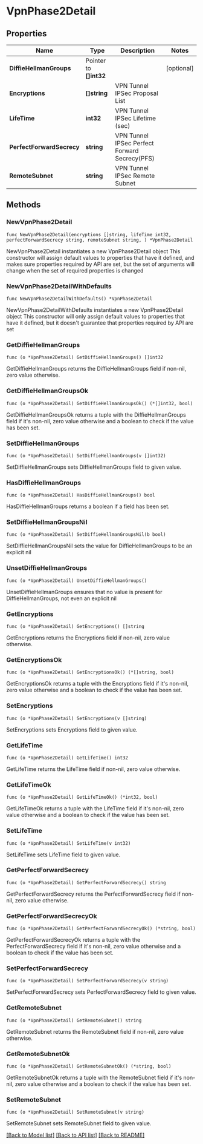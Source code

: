 # VpnPhase2Detail

## Properties

Name | Type | Description | Notes
------------ | ------------- | ------------- | -------------
**DiffieHellmanGroups** | Pointer to **[]int32** |  | [optional] 
**Encryptions** | **[]string** | VPN Tunnel IPSec Proposal List | 
**LifeTime** | **int32** | VPN Tunnel IPSec Lifetime (sec) | 
**PerfectForwardSecrecy** | **string** | VPN Tunnel IPSec Perfect Forward Secrecy(PFS) | 
**RemoteSubnet** | **string** | VPN Tunnel IPSec Remote Subnet | 

## Methods

### NewVpnPhase2Detail

`func NewVpnPhase2Detail(encryptions []string, lifeTime int32, perfectForwardSecrecy string, remoteSubnet string, ) *VpnPhase2Detail`

NewVpnPhase2Detail instantiates a new VpnPhase2Detail object
This constructor will assign default values to properties that have it defined,
and makes sure properties required by API are set, but the set of arguments
will change when the set of required properties is changed

### NewVpnPhase2DetailWithDefaults

`func NewVpnPhase2DetailWithDefaults() *VpnPhase2Detail`

NewVpnPhase2DetailWithDefaults instantiates a new VpnPhase2Detail object
This constructor will only assign default values to properties that have it defined,
but it doesn't guarantee that properties required by API are set

### GetDiffieHellmanGroups

`func (o *VpnPhase2Detail) GetDiffieHellmanGroups() []int32`

GetDiffieHellmanGroups returns the DiffieHellmanGroups field if non-nil, zero value otherwise.

### GetDiffieHellmanGroupsOk

`func (o *VpnPhase2Detail) GetDiffieHellmanGroupsOk() (*[]int32, bool)`

GetDiffieHellmanGroupsOk returns a tuple with the DiffieHellmanGroups field if it's non-nil, zero value otherwise
and a boolean to check if the value has been set.

### SetDiffieHellmanGroups

`func (o *VpnPhase2Detail) SetDiffieHellmanGroups(v []int32)`

SetDiffieHellmanGroups sets DiffieHellmanGroups field to given value.

### HasDiffieHellmanGroups

`func (o *VpnPhase2Detail) HasDiffieHellmanGroups() bool`

HasDiffieHellmanGroups returns a boolean if a field has been set.

### SetDiffieHellmanGroupsNil

`func (o *VpnPhase2Detail) SetDiffieHellmanGroupsNil(b bool)`

 SetDiffieHellmanGroupsNil sets the value for DiffieHellmanGroups to be an explicit nil

### UnsetDiffieHellmanGroups
`func (o *VpnPhase2Detail) UnsetDiffieHellmanGroups()`

UnsetDiffieHellmanGroups ensures that no value is present for DiffieHellmanGroups, not even an explicit nil
### GetEncryptions

`func (o *VpnPhase2Detail) GetEncryptions() []string`

GetEncryptions returns the Encryptions field if non-nil, zero value otherwise.

### GetEncryptionsOk

`func (o *VpnPhase2Detail) GetEncryptionsOk() (*[]string, bool)`

GetEncryptionsOk returns a tuple with the Encryptions field if it's non-nil, zero value otherwise
and a boolean to check if the value has been set.

### SetEncryptions

`func (o *VpnPhase2Detail) SetEncryptions(v []string)`

SetEncryptions sets Encryptions field to given value.


### GetLifeTime

`func (o *VpnPhase2Detail) GetLifeTime() int32`

GetLifeTime returns the LifeTime field if non-nil, zero value otherwise.

### GetLifeTimeOk

`func (o *VpnPhase2Detail) GetLifeTimeOk() (*int32, bool)`

GetLifeTimeOk returns a tuple with the LifeTime field if it's non-nil, zero value otherwise
and a boolean to check if the value has been set.

### SetLifeTime

`func (o *VpnPhase2Detail) SetLifeTime(v int32)`

SetLifeTime sets LifeTime field to given value.


### GetPerfectForwardSecrecy

`func (o *VpnPhase2Detail) GetPerfectForwardSecrecy() string`

GetPerfectForwardSecrecy returns the PerfectForwardSecrecy field if non-nil, zero value otherwise.

### GetPerfectForwardSecrecyOk

`func (o *VpnPhase2Detail) GetPerfectForwardSecrecyOk() (*string, bool)`

GetPerfectForwardSecrecyOk returns a tuple with the PerfectForwardSecrecy field if it's non-nil, zero value otherwise
and a boolean to check if the value has been set.

### SetPerfectForwardSecrecy

`func (o *VpnPhase2Detail) SetPerfectForwardSecrecy(v string)`

SetPerfectForwardSecrecy sets PerfectForwardSecrecy field to given value.


### GetRemoteSubnet

`func (o *VpnPhase2Detail) GetRemoteSubnet() string`

GetRemoteSubnet returns the RemoteSubnet field if non-nil, zero value otherwise.

### GetRemoteSubnetOk

`func (o *VpnPhase2Detail) GetRemoteSubnetOk() (*string, bool)`

GetRemoteSubnetOk returns a tuple with the RemoteSubnet field if it's non-nil, zero value otherwise
and a boolean to check if the value has been set.

### SetRemoteSubnet

`func (o *VpnPhase2Detail) SetRemoteSubnet(v string)`

SetRemoteSubnet sets RemoteSubnet field to given value.



[[Back to Model list]](../README.md#documentation-for-models) [[Back to API list]](../README.md#documentation-for-api-endpoints) [[Back to README]](../README.md)


